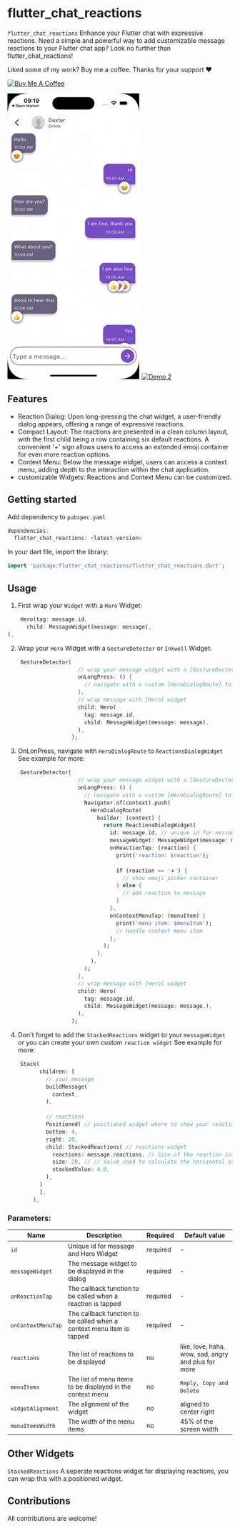 <!--
This README describes the package. If you publish this package to pub.dev,
this README's contents appear on the landing page for your package.

For information about how to write a good package README, see the guide for
[writing package pages](https://dart.dev/guides/libraries/writing-package-pages).

For general information about developing packages, see the Dart guide for
[creating packages](https://dart.dev/guides/libraries/create-library-packages)
and the Flutter guide for
[developing packages and plugins](https://flutter.dev/developing-packages).
-->

# flutter_chat_reactions

`flutter_chat_reactions` Enhance your Flutter chat with expressive reactions.
Need a simple and powerful way to add customizable message reactions to your Flutter chat app? Look no further than flutter_chat_reactions!

Liked some of my work? Buy me a coffee. Thanks for your support :heart:

<a href="https://www.buymeacoffee.com/raphaelsqu7" target="_blank"><img src="https://cdn.buymeacoffee.com/buttons/v2/default-blue.png" alt="Buy Me A Coffee" height=64></a>


[![Demo 1](demo_light.gif)](demo_light.gif)
[![Demo 2](demo_dark.gif)](demo_dark.gif)

## Features

 - Reaction Dialog: Upon long-pressing the chat widget, a user-friendly dialog appears, offering a range of expressive reactions.
 - Compact Layout: The reactions are presented in a clean column layout, with the first child being a row containing six default reactions. A convenient '+' sign allows users to access an extended emoji container for even more reaction options.
 - Context Menu: Below the message widget, users can access a context menu, adding depth to the interaction within the chat application.
 - customizable Widgets: Reactions and Context Menu can be customized.

## Getting started

Add dependency to `pubspec.yaml`

```dart
dependencies:
  flutter_chat_reactions: <latest-version>
```
In your dart file, import the library:

 ```Dart
import 'package:flutter_chat_reactions/flutter_chat_reactions.dart';
 ``` 

## Usage

1. First wrap your `Widget` with a `Hero` Widget:

```dart
    Hero(tag: message.id,
      child: MessageWidget(message: message),
),
```

2. Wrap your `Hero` Widget with a `GestureDetector` or `Inkwell` Widget:

```dart
    GestureDetector(
                      // wrap your message widget with a [GestureDectector] or [InkWell]
                      onLongPress: () {
                        // navigate with a custom [HeroDialogRoute] to [ReactionsDialogWidget]
                      },
                      // wrap message with [Hero] widget
                      child: Hero(
                        tag: message.id,
                        child: MessageWidget(message: message),
                      ),
                    );
```

3. OnLonPress, navigate with `HeroDialogRoute` to `ReactionsDialogWidget` See example for more:

```dart
    GestureDetector(
                      // wrap your message widget with a [GestureDectector] or [InkWell]
                      onLongPress: () {
                        // navigate with a custom [HeroDialogRoute] to [ReactionsDialogWidget]
                        Navigator.of(context).push(
                          HeroDialogRoute(
                            builder: (context) {
                              return ReactionsDialogWidget(
                                id: message.id, // unique id for message
                                messageWidget: MessageWidget(message: message,), // message widget
                                onReactionTap: (reaction) {
                                  print('reaction: $reaction');

                                  if (reaction == '➕') {
                                    // show emoji picker container
                                  } else {
                                    // add reaction to message
                                  }
                                },
                                onContextMenuTap: (menuItem) {
                                  print('menu item: $menuItem');
                                  // handle context menu item
                                },
                              );
                            },
                          ),
                        );
                      },
                      // wrap message with [Hero] widget
                      child: Hero(
                        tag: message.id,
                        child: MessageWidget(message: message,),
                      ),
                    );
```

4. Don't forget to add the `StackedReactions` widget to your `messageWidget` or you can create your own custom `reaction widget` See example for more:

```dart
    Stack(
          children: [
            // your message
            buildMessage(
              context,
            ),

            // reactions
            Positioned( // positioned widget where to show your reaction
            bottom: 4,
            right: 20,
            child: StackedReactions( // reactions widget
              reactions: message.reactions, // Size of the reaction icon/text
              size: 20, // // Value used to calculate the horizontal offset of each reaction
              stackedValue: 4.0,
            ),
          )
          ],
        ),
```

### Parameters:
| Name | Description | Required | Default value |
|----|----|----|----|
|`id`| Unique id for message and Hero Widget | required | - |
|`messageWidget` | The message widget to be displayed in the dialog | required | - |
|`onReactionTap`| The callback function to be called when a reaction is tapped | required | - |
|`onContextMenuTap`| The callback function to be called when a context menu item is tapped | required | - |
|`reactions` | The list of reactions to be displayed | no | like, love, haha, wow, sad, angry and plus for more |
|`menuItems` | The list of menu items to be displayed in the context menu | no | `Reply, Copy and Delete` |
|`widgetAlignment` | The alignment of the widget | no | aligned to center right |
|`menuItemsWidth` | The width of the menu items | no | 45% of the screen width |


## Other Widgets
`StackedReactions` A seperate reactions widget for displaying reactions, you can wrap this with a positioned widget.

## Contributions

   All contributions are welcome!

